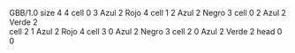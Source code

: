 <gs-board> GBB/1.0
size 4 4
cell 0 3 Azul 2 Rojo 4
cell 1 2 Azul 2 Negro 3
cell 0 2 Azul 2 Verde 2  
cell 2 1 Azul 2 Rojo 4
cell 3 0 Azul 2 Negro 3
cell 2 0 Azul 2 Verde 2
head 0 0
 </gs-board>